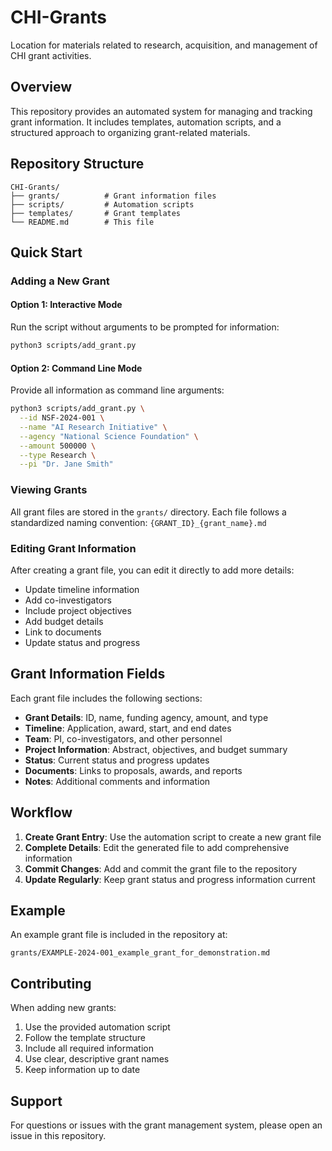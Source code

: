 # CHI-Grants
Location for materials related to research, acquisition, and management of CHI grant activities.

## Overview
This repository provides an automated system for managing and tracking grant information. It includes templates, automation scripts, and a structured approach to organizing grant-related materials.

## Repository Structure
```
CHI-Grants/
├── grants/          # Grant information files
├── scripts/         # Automation scripts
├── templates/       # Grant templates
└── README.md        # This file
```

## Quick Start

### Adding a New Grant

#### Option 1: Interactive Mode
Run the script without arguments to be prompted for information:
```bash
python3 scripts/add_grant.py
```

#### Option 2: Command Line Mode
Provide all information as command line arguments:
```bash
python3 scripts/add_grant.py \
  --id NSF-2024-001 \
  --name "AI Research Initiative" \
  --agency "National Science Foundation" \
  --amount 500000 \
  --type Research \
  --pi "Dr. Jane Smith"
```

### Viewing Grants
All grant files are stored in the `grants/` directory. Each file follows a standardized naming convention: `{GRANT_ID}_{grant_name}.md`

### Editing Grant Information
After creating a grant file, you can edit it directly to add more details:
- Update timeline information
- Add co-investigators
- Include project objectives
- Add budget details
- Link to documents
- Update status and progress

## Grant Information Fields

Each grant file includes the following sections:

- **Grant Details**: ID, name, funding agency, amount, and type
- **Timeline**: Application, award, start, and end dates
- **Team**: PI, co-investigators, and other personnel
- **Project Information**: Abstract, objectives, and budget summary
- **Status**: Current status and progress updates
- **Documents**: Links to proposals, awards, and reports
- **Notes**: Additional comments and information

## Workflow

1. **Create Grant Entry**: Use the automation script to create a new grant file
2. **Complete Details**: Edit the generated file to add comprehensive information
3. **Commit Changes**: Add and commit the grant file to the repository
4. **Update Regularly**: Keep grant status and progress information current

## Example

An example grant file is included in the repository at:
```
grants/EXAMPLE-2024-001_example_grant_for_demonstration.md
```

## Contributing

When adding new grants:
1. Use the provided automation script
2. Follow the template structure
3. Include all required information
4. Use clear, descriptive grant names
5. Keep information up to date

## Support

For questions or issues with the grant management system, please open an issue in this repository.
